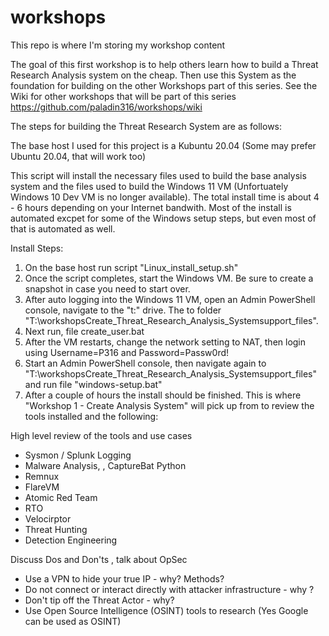 # workshops
This repo is where I'm storing my workshop content

The goal of this first workshop is to help others learn how to build a Threat Research Analysis system on the cheap. Then use this System as the foundation for building on the other Workshops part of this series.  See the Wiki for other workshops that will be part of this series https://github.com/paladin316/workshops/wiki

The steps for building the Threat Research System are as follows:

The base host I used for this project is a Kubuntu 20.04 (Some may prefer Ubuntu 20.04, that will work too)

This script will install the necessary files used to build the base analysis system and the files used to build the Windows 11 VM (Unfortuately Windows 10 Dev VM is no longer available). The total install time is about 4 - 6 hours depending on your Internet bandwith. Most of the install is automated excpet for some of the Windows setup steps, but even most of that is automated as well.


Install Steps:

1. On the base host run script "Linux_install_setup.sh"
2. Once the script completes, start the Windows VM. Be sure to create a snapshot in case you need to start over.
3. After auto logging into the Windows 11 VM, open an Admin PowerShell console, navigate to the "t:" drive. The to folder "T:\workshopsCreate_Threat_Research_Analysis_Systemsupport_files\". 
4. Next run, file create_user.bat
5. After the VM restarts, change the network setting to NAT, then login using Username=P316 and Password=Passw0rd!
6. Start an Admin PowerShell console, then navigate again to "T:\workshopsCreate_Threat_Research_Analysis_Systemsupport_files\" and run file "windows-setup.bat"
7. After a couple of hours the install should be finished. This is where "Workshop 1 - Create Analysis System" will pick up from to review the tools installed and the following:

High level review of the tools and use cases

* Sysmon / Splunk Logging
* Malware Analysis, , CaptureBat Python
* Remnux
* FlareVM
* Atomic Red Team
* RTO
* Velocirptor
* Threat Hunting
* Detection Engineering

Discuss Dos and Don'ts , talk about OpSec
* Use a VPN to hide your true IP - why? Methods?
* Do not connect or interact directly with attacker infrastructure - why ?
* Don't tip off the Threat Actor - why?
* Use Open Source Intelligence (OSINT) tools to research (Yes Google can be used as OSINT)

